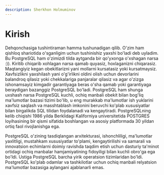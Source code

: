 ```yaml
---
description: Sherkhon Holmuminov
---
```

# Kirish

Dehqonchasiga tushintiraman hamma tushunadigan qilib. O'zim ham qishloq shariotida o'sganligim uchun tushinishiz yaxshi bo'ladi
deb uyladim. Bu PostgreSQL ham o'zimizdi tilda aytganda bir qo'yxonga o'xshagan narsa :)). Kiritib chiqarib xohlagan narsa qamab
quyasiz, hoxlaganizni chiqarasiz. Maqtangiyiz kegan obekitlarizni yani mollarni kursatasiz yoki kursatmaysiz.
Xavfsizlikni yaxshilash yani o'g'irlikni oldini olish uchun devorlarini balandroq qilasiz yoki 
chekkalariga panjaralar qilasiz va agar o'zizga ishonamsayiz kimgadir garantiyaga beras o'sha qamab yoki garantiyaga beraydigan
bazanggiz PostgreSQL bo'ladi. PostgreSQL ham shunga uxshash narsa PostgreSQL kuchli, ochiq manbali obekit bilan bog'liq 
ma'lumotlar bazasi tizimi bo'lib, u eng murakkab ma'lumotlar ish yuklarini xavfsiz saqlash va masshtablash imkonini 
beruvchi ko'plab xususiyatlar bilan birgalikda SQL tilidan foydalanadi va kengaytiradi. PostgreSQLning kelib chiqishi 
1986 yilda Berklidagi Kaliforniya universitetida POSTGRES loyihasining bir qismi sifatida boshlangan va asosiy platformada 
30 yildan ortiq faol rivojlanishga ega.

PostgreSQL o'zining tasdiqlangan arxitekturasi, ishonchliligi, ma'lumotlar yaxlitligi, mustahkam xususiyatlar to'plami, 
kengaytirilishi va samarali va innovatsion echimlarni doimiy ravishda taqdim etish uchun dasturiy ta'minot ortidagi ochiq 
manbalar hamjamiyatining fidoyiligi bilan kuchli obro'ga ega bo'ldi. Ustiga PostgreSQL barcha yirik operatsion 
tizimlaridan bo'ldi. PostgreSQL ko'plab odamlar va tashkilotlar uchun ochiq manbali relyatsion ma'lumotlar bazasiga 
aylangani ajablanarli emas.
